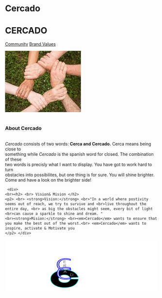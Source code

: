 # Cercado
<html>
<head>
<meta charset="utf-8">
<title>CERCADO</title>
<link href="css/styles.css" rel="stylesheet" type="text/css">
</head>
<link rel="preconnect" href="https://fonts.googleapis.com">
<link rel="preconnect" href="https://fonts.gstatic.com" crossorigin>
<link href="https://fonts.googleapis.com/css2?family=Updock&display=swap" rel="stylesheet">

	
<h1>CERCADO</h1>

<a href="Cercadocommunity.html">Community</a>
<a href="CercadoBrandValues.html" title="Brand Values">Brand Values</a>

<div class="container"> 
<div class="image-col"> 
	<img src="communityspirit.jpg" alt=" "/>
  </div>
	<div class="text-col"> 
<br> <h3>About Cercado</h3>
   <p1>
	<br> <em>Cercado</em> consists of two words: <strong>Cerca and Cercado.</strong> Cerca means being close to <br>something while <em>Cercado</em> is the spanish word for closed. The combination of these <br>two words is precisly what I want to display. You have got to work hard to turn <br>obstacles into possibilites, but one thing is for sure. You will shine brighter. <br>Come and have a look on the brighter side!</p1></div>
</div>
	
     <div> 
	<br><h2> <br> Vision& Mision </h2> 
	<p2> <br> <strong>Vision:</strong> <br>"In a world where postivity seems out of reach, we try to survive and <br>live throughout the entire day, <br> as big the obstacles might seem, every bit of light <br>can cause a sparkle to shine and dream. "
	<br><strong>Mision:</strong> <br><em>Cercado</em> wants to ensure that you make the best out of the worst.<br> <em>Cercado</em> wants to inspire, activate & Motivate you
	</p2> </div>

	
	
<body>
<img src="Tekengebied 1.png" width="520" height="180" alt=""/>
<style> body { background-image: url('mirroring-water-blue-green.jpg');
		}
	</style>    
</body>
</html>





